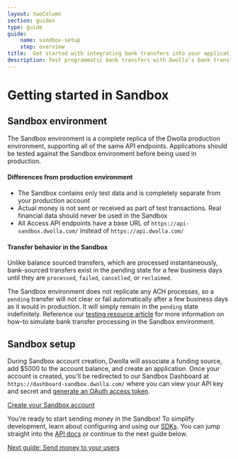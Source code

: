 ```yaml
---
layout: twoColumn
section: guides
type: guide
guide: 
    name: sandbox-setup
    step: overview
title:  Get started with integrating bank transfers into your application
description: Test programmatic bank transfers with Dwolla's bank transfer API in our developer sandbox. 
---
```


# Getting started in Sandbox

## Sandbox environment

The Sandbox environment is a complete replica of the Dwolla production environment, supporting all of the same API endpoints. Applications should be tested against the Sandbox environment before being used in production.

#### Differences from production environment

- The Sandbox contains only test data and is completely separate from your production account
- Actual money is not sent or received as part of test transactions. Real financial data should never be used in the Sandbox
- All Access API endpoints have a base URL of `https://api-sandbox.dwolla.com/` instead of `https://api.dwolla.com/`

#### Transfer behavior in the Sandbox

Unlike balance sourced transfers, which are processed instantaneously, bank-sourced transfers exist in the pending state for a few business days until they are `processed`, `failed`, `cancelled`, or `reclaimed`.

The Sandbox environment does not replicate any ACH processes, so a `pending` transfer will not clear or fail automatically after a few business days as it would in production. It will simply remain in the `pending` state indefinitely. Reference our [testing resource article](/resources/testing.html) for more information on how-to simulate bank transfer processing in the Sandbox environment.

## Sandbox setup

During Sandbox account creation, Dwolla will associate a funding source, add $5000 to the account balance, and create an application. Once your account is created, you'll be redirected to our Sandbox Dashboard at `https://dashboard-sandbox.dwolla.com/` where you can view your API key and secret and [generate an OAuth access token](/resources/token-generator.html).

<a href="https://accounts-sandbox.dwolla.com" target="_blank" class="btn secondary large">Create your Sandbox account</a>

You’re ready to start sending money in the Sandbox! To simplify development, learn about configuring and using our [SDKs](/pages/sdks.html). You can jump straight into the [API docs](https://docsv2.dwolla.com/) or continue to the next guide below.

<nav class="pager-nav">
<a href="" style="display:none;"></a>
<a href="/guides/send-money">Next guide: Send money to your users</a>
</nav>
